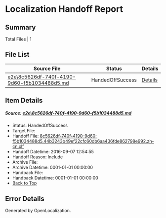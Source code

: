 # <a name='report-top'></a> Localization Handoff Report

## Summary
 Total Files | 1

## File List
 Source File | Status | Details 
 ----------- | ------ | ------- 
 [e2e\8c5626df-740f-4190-9d60-f5b1034488d5.md](https://github.com/OpenLocalizationTestOrg/ol-test0/blob/1fd7472234d33f3555c67f5f7749a3d57bf25f2e/e2e/8c5626df-740f-4190-9d60-f5b1034488d5.md) | HandedOffSuccess | [Details](#c0e20b11a19002e8fa8103b29e49b8d55fa943622)

## Item Details
##### <a name='c0e20b11a19002e8fa8103b29e49b8d55fa943622'></a> Source: [e2e\8c5626df-740f-4190-9d60-f5b1034488d5.md](https://github.com/OpenLocalizationTestOrg/ol-test0/blob/1fd7472234d33f3555c67f5f7749a3d57bf25f2e/e2e/8c5626df-740f-4190-9d60-f5b1034488d5.md)
* Status: HandedOffSuccess
* Target File: 
* Handoff File: [8c5626df-740f-4190-9d60-f5b1034488d5.44b3243b49ef22cfc60db6aa436fde862798e992.zh-cn.xlf](https://github.com/OpenLocalizationTestOrg/ol-test0-handoff/blob/7fb3aae2f374fc28c211e1faed1e88b89ff1ce76/ol-handoff/OpenLocalizationTestOrg/ol-test0-zhcn/yuwzho/ht/8c5626df-740f-4190-9d60-f5b1034488d5.44b3243b49ef22cfc60db6aa436fde862798e992.zh-cn.xlf)
* Handoff Datetime: 2016-09-07 12:54:55
* Handoff Reason: Include
* Archive File: 
* Archive Datetime: 0001-01-01 00:00:00
* Handback File: 
* Handback Datetime: 0001-01-01 00:00:00
* [Back to Top](#report-top)


## Error Details

Generated by OpenLocalization.
